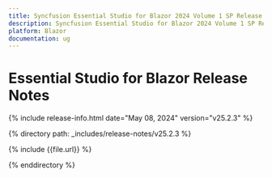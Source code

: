 ```yaml
---
title: Syncfusion Essential Studio for Blazor 2024 Volume 1 SP Release Release Notes  
description: Syncfusion Essential Studio for Blazor 2024 Volume 1 SP Release Release Notes  
platform: Blazor
documentation: ug
---
```


# Essential Studio for  Blazor  Release Notes  

{% include release-info.html date="May 08, 2024"  version="v25.2.3" %}

{% directory path: _includes/release-notes/v25.2.3 %}

{% include {{file.url}} %}

{% enddirectory %}

